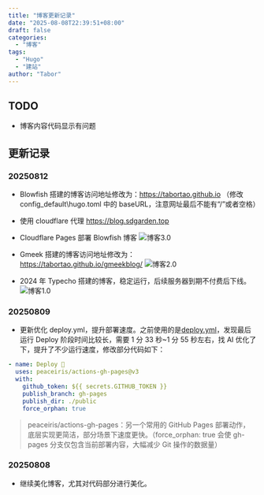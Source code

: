 ```yaml
---
title: "博客更新记录"
date: "2025-08-08T22:39:51+08:00"
draft: false
categories:
  - "博客"
tags:
  - "Hugo"
  - "建站"
author: "Tabor"
---
```


## TODO

- 博客内容代码显示有问题

## 更新记录

### 20250812

- Blowfish 搭建的博客访问地址修改为：https://tabortao.github.io （修改 config_default\hugo.toml 中的 baseURL，注意网址最后不能有“/”或者空格）
- 使用 cloudflare 代理 https://blog.sdgarden.top
- Cloudflare Pages 部署 Blowfish 博客
  ![博客3.0](https://cdn.jsdelivr.net/gh/tabortao/imagebed/2025/20250812160443421.webp)

- Gmeek 搭建的博客访问地址修改为： https://tabortao.github.io/gmeekblog/
  ![博客2.0](https://cdn.jsdelivr.net/gh/tabortao/imagebed/2025/20250812160422638.webp)

- 2024 年 Typecho 搭建的博客，稳定运行，后续服务器到期不付费后下线。
  ![博客1.0](https://cdn.jsdelivr.net/gh/tabortao/imagebed/2025/20250812160606669.webp)

### 20250809

- 更新优化 deploy.yml，提升部署速度。之前使用的是[deploy.yml](https://github.com/CaiJimmy/hugo-theme-stack-starter/blob/master/.github/workflows/deploy.yml)，发现最后运行 Deploy 阶段时间比较长，需要 1 分 33 秒~1 分 55 秒左右，找 AI 优化了下，提升了不少运行速度，修改部分代码如下：

```yml
- name: Deploy 🚀
  uses: peaceiris/actions-gh-pages@v3
  with:
    github_token: ${{ secrets.GITHUB_TOKEN }}
    publish_branch: gh-pages
    publish_dir: ./public
    force_orphan: true
```

> peaceiris/actions-gh-pages：另一个常用的 GitHub Pages 部署动作，底层实现更简洁，部分场景下速度更快。（force_orphan: true 会使 gh-pages 分支仅包含当前部署内容，大幅减少 Git 操作的数据量）

### 20250808

- 继续美化博客，尤其对代码部分进行美化。
